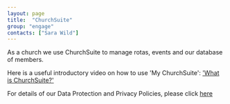 ```yaml
---
layout: page
title:  "ChurchSuite"
group: "engage"
contacts: ["Sara Wild"]
---
```


As a church we use ChurchSuite to manage rotas, events and our database of members.

Here is a useful introductory video on how to use 'My ChurchSuite': ['What is ChurchSuite?'](https://www.youtube.com/watch?v=7pNt_dSDOEA&list=PLrhuNJZUu-l0m3uCytn7euLDuGvFKsfOP&index=1)

For details of our Data Protection and Privacy Policies, please click [here](http://coggesparish.com/policies.html)
